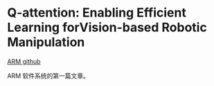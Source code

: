 # Q-attention: Enabling Efficient Learning forVision-based Robotic Manipulation
[ARM github](https://github.com/stepjam/ARM)

ARM 软件系统的第一篇文章。